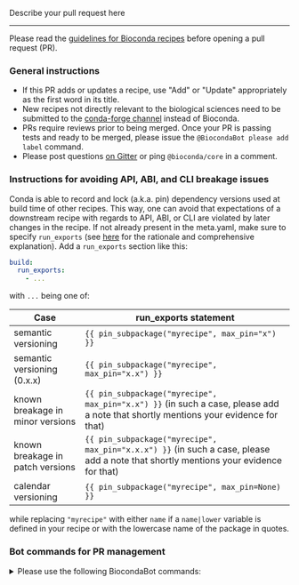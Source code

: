 Describe your pull request here

----

Please read the [guidelines for Bioconda recipes](https://bioconda.github.io/contributor/guidelines.html) before opening a pull request (PR).

### General instructions

* If this PR adds or updates a recipe, use "Add" or "Update" appropriately as the first word in its title.
* New recipes not directly relevant to the biological sciences need to be submitted to the [conda-forge channel](https://conda-forge.org/docs/) instead of Bioconda.
* PRs require reviews prior to being merged. Once your PR is passing tests and ready to be merged, please issue the `@BiocondaBot please add label` command.
* Please post questions [on Gitter](https://gitter.im/bioconda/Lobby) or ping `@bioconda/core` in a comment.

### Instructions for avoiding API, ABI, and CLI breakage issues
Conda is able to record and lock (a.k.a. pin) dependency versions used at build time of other recipes.
This way, one can avoid that expectations of a downstream recipe with regards to API, ABI, or CLI are violated by later changes in the recipe.
If not already present in the meta.yaml, make sure to specify `run_exports` (see [here](https://bioconda.github.io/contributor/linting.html#missing-run-exports) for the rationale and comprehensive explanation).
Add a `run_exports` section like this:

```yaml
build:
  run_exports:
    - ...

```

with `...` being one of:

| Case                             | run_exports statement                                               |
| -------------------------------- | ------------------------------------------------------------------- |
| semantic versioning              | `{{ pin_subpackage("myrecipe", max_pin="x") }}`     |
| semantic versioning (0.x.x)      | `{{ pin_subpackage("myrecipe", max_pin="x.x") }}`   |
| known breakage in minor versions | `{{ pin_subpackage("myrecipe", max_pin="x.x") }}` (in such a case, please add a note that shortly mentions your evidence for that) |
| known breakage in patch versions | `{{ pin_subpackage("myrecipe", max_pin="x.x.x") }}` (in such a case, please add a note that shortly mentions your evidence for that) |
| calendar versioning              | `{{ pin_subpackage("myrecipe", max_pin=None) }}`    |

while replacing `"myrecipe"` with either `name` if a `name|lower` variable is defined in your recipe or with the lowercase name of the package in quotes.

### Bot commands for PR management

<details>
  <summary>Please use the following BiocondaBot commands:</summary>

Everyone has access to the following BiocondaBot commands, which can be given in a comment:

<table>
  <tr>
    <td><code>@BiocondaBot please update</code></td>
    <td>Merge the master branch into a PR.</td>
  </tr>
  <tr>
    <td><code>@BiocondaBot please add label</code></td>
    <td>Add the <code>please review & merge</code> label.</td>
  </tr>
  <tr>
    <td><code>@BiocondaBot please fetch artifacts</code></td>
    <td>Post links to CI-built packages/containers. <br />You can use this to test packages locally.</td>
  </tr>
</table>

Note that the <code>@BiocondaBot please merge</code> command is now depreciated. Please just squash and merge instead.

Also, the bot watches for comments from non-members that include `@bioconda/<team>` and will automatically re-post them to notify the addressed `<team>`.

</details>
